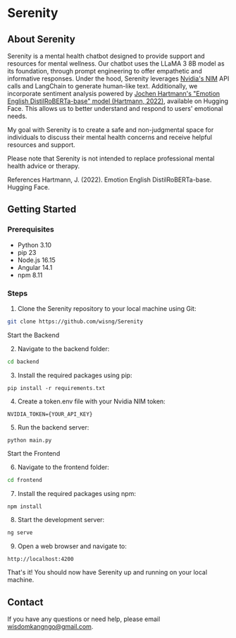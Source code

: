 # Serenity

## About Serenity
Serenity is a mental health chatbot designed to provide support and resources for mental wellness. Our chatbot uses the LLaMA 3 8B model as its foundation, through prompt engineering to offer empathetic and informative responses.
Under the hood, Serenity leverages [Nvidia's NIM](https://build.nvidia.com/explore/discover) API calls and LangChain to generate human-like text. Additionally, we incorporate sentiment analysis powered by [Jochen Hartmann's "Emotion English DistilRoBERTa-base" model (Hartmann, 2022)](https://huggingface.co/j-hartmann/emotion-english-distilroberta-base), available on Hugging Face. This allows us to better understand and respond to users' emotional needs.

My goal with Serenity is to create a safe and non-judgmental space for individuals to discuss their mental health concerns and receive helpful resources and support.

Please note that Serenity is not intended to replace professional mental health advice or therapy.

References
Hartmann, J. (2022). Emotion English DistilRoBERTa-base. Hugging Face.

## Getting Started
### Prerequisites 
- Python 3.10
- pip 23
- Node.js 16.15
- Angular 14.1
- npm 8.11

### Steps

1. Clone the Serenity repository to your local machine using Git:

``` Bash
git clone https://github.com/wisng/Serenity
```

Start the Backend

2. Navigate to the backend folder:

```Bash
cd backend
```

3. Install the required packages using pip:

``` Shell
pip install -r requirements.txt
```

4. Create a token.env file with your Nvidia NIM token:

``` NVIDIA_TOKEN={YOUR_API_KEY} ```

5. Run the backend server:

``` Shell
python main.py
```

Start the Frontend

6. Navigate to the frontend folder:

``` Bash
cd frontend
```

7. Install the required packages using npm:

``` Bash
npm install
```

8. Start the development server:

``` Bash
ng serve
```

9. Open a web browser and navigate to:

``` http://localhost:4200 ```

That's it! You should now have Serenity up and running on your local machine.

## Contact
If you have any questions or need help, please email wisdomkangngo@gmail.com.
